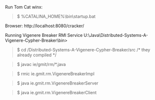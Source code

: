 
Run Tom Cat winx:
> $ %CATALINA_HOME%\bin\startup.bat

Browser:
	http://localhost:8080/cracker/

Running Vigenere Breaker RMI Service
U:\Java\Distributed-Systems-A-Vigenere-Cypher-Breaker\bin>

> $ cd /Distributed-Systems-A-Vigenere-Cypher-Breaker/src
/* they already compiled */

> $ javac ie/gmit/rm/*.java

> $ rmic ie.gmit.rm.VigenereBreakerImpl

> $ java ie.gmit.rm.VigenereBreakerServer

> $ java ie.gmit.rm.VigenereBreakerClient
